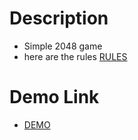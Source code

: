 # Description
- Simple 2048 game
- here are the rules [RULES](https://levelskip.com/puzzle/How-to-play-2048)
# Demo Link
- [DEMO]()
